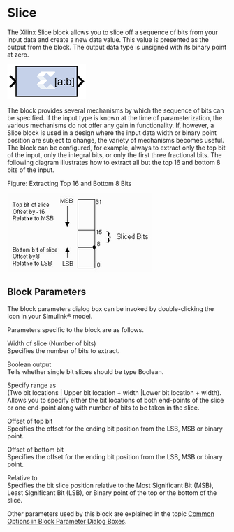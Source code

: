 # Slice

The Xilinx Slice block allows you to slice off a sequence of bits from
your input data and create a new data value. This value is presented as
the output from the block. The output data type is unsigned with its
binary point at zero.

![](./Images/sho1555437380863.png)

The block provides several mechanisms by which the sequence of bits can
be specified. If the input type is known at the time of
parameterization, the various mechanisms do not offer any gain in
functionality. If, however, a Slice block is used in a design where the
input data width or binary point position are subject to change, the
variety of mechanisms becomes useful. The block can be configured, for
example, always to extract only the top bit of the input, only the
integral bits, or only the first three fractional bits. The following
diagram illustrates how to extract all but the top 16 and bottom 8 bits
of the input.

Figure: Extracting Top 16 and Bottom 8 Bits

  
![](./Images/kfj1538085493452.png)  

## Block Parameters

The block parameters dialog box can be invoked by double-clicking the
icon in your Simulink® model.

Parameters specific to the block are as follows.

Width of slice (Number of bits)  
Specifies the number of bits to extract.

Boolean output  
Tells whether single bit slices should be type Boolean.

Specify range as  
(Two bit locations \| Upper bit location + width \|Lower bit location +
width). Allows you to specify either the bit locations of both
end-points of the slice or one end-point along with number of bits to be
taken in the slice.

Offset of top bit  
Specifies the offset for the ending bit position from the LSB, MSB or
binary point.

Offset of bottom bit  
Specifies the offset for the ending bit position from the LSB, MSB or
binary point.

Relative to  
Specifies the bit slice position relative to the Most Significant Bit
(MSB), Least Significant Bit (LSB), or Binary point of the top or the
bottom of the slice.

Other parameters used by this block are explained in the topic [Common
Options in Block Parameter Dialog
Boxes](common-options-in-block-parameter-dialog-boxes-aa1032308.html).
